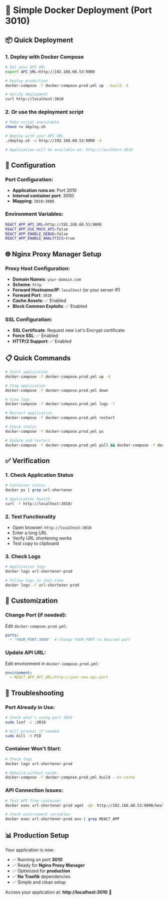 # 🚀 Simple Docker Deployment (Port 3010)

## 📦 **Quick Deployment**

### **1. Deploy with Docker Compose**
```bash
# Set your API URL
export API_URL=http://192.168.68.53:9000

# Deploy production
docker-compose -f docker-compose.prod.yml up --build -d

# Verify deployment
curl http://localhost:3010
```

### **2. Or use the deployment script**
```bash
# Make script executable
chmod +x deploy.sh

# Deploy with your API URL
./deploy.sh -a http://192.168.68.53:9000 -d

# Application will be available at: http://localhost:3010
```

## 🔧 **Configuration**

### **Port Configuration:**
- **Application runs on**: Port 3010
- **Internal container port**: 3000
- **Mapping**: `3010:3000`

### **Environment Variables:**
```bash
REACT_APP_API_URL=http://192.168.68.53:9000
REACT_APP_USE_MOCK_API=false
REACT_APP_ENABLE_DEBUG=false
REACT_APP_ENABLE_ANALYTICS=true
```

## 🌐 **Nginx Proxy Manager Setup**

### **Proxy Host Configuration:**
- **Domain Names**: `your-domain.com`
- **Scheme**: `http`
- **Forward Hostname/IP**: `localhost` (or your server IP)
- **Forward Port**: `3010`
- **Cache Assets**: ✅ Enabled
- **Block Common Exploits**: ✅ Enabled

### **SSL Configuration:**
- **SSL Certificate**: Request new Let's Encrypt certificate
- **Force SSL**: ✅ Enabled
- **HTTP/2 Support**: ✅ Enabled

## 📋 **Quick Commands**

```bash
# Start application
docker-compose -f docker-compose.prod.yml up -d

# Stop application
docker-compose -f docker-compose.prod.yml down

# View logs
docker-compose -f docker-compose.prod.yml logs -f

# Restart application
docker-compose -f docker-compose.prod.yml restart

# Check status
docker-compose -f docker-compose.prod.yml ps

# Update and restart
docker-compose -f docker-compose.prod.yml pull && docker-compose -f docker-compose.prod.yml up -d
```

## ✅ **Verification**

### **1. Check Application Status**
```bash
# Container status
docker ps | grep url-shortener

# Application health
curl -f http://localhost:3010/
```

### **2. Test Functionality**
- Open browser: `http://localhost:3010`
- Enter a long URL
- Verify URL shortening works
- Test copy to clipboard

### **3. Check Logs**
```bash
# Application logs
docker logs url-shortener-prod

# Follow logs in real-time
docker logs -f url-shortener-prod
```

## 🔧 **Customization**

### **Change Port (if needed):**
Edit `docker-compose.prod.yml`:
```yaml
ports:
  - "YOUR_PORT:3000"  # Change YOUR_PORT to desired port
```

### **Update API URL:**
Edit environment in `docker-compose.prod.yml`:
```yaml
environment:
  - REACT_APP_API_URL=http://your-new-api:port
```

## 🚨 **Troubleshooting**

### **Port Already in Use:**
```bash
# Check what's using port 3010
sudo lsof -i :3010

# Kill process if needed
sudo kill -9 PID
```

### **Container Won't Start:**
```bash
# Check logs
docker logs url-shortener-prod

# Rebuild without cache
docker-compose -f docker-compose.prod.yml build --no-cache
```

### **API Connection Issues:**
```bash
# Test API from container
docker exec url-shortener-prod wget -qO- http://192.168.68.53:9000/health

# Check environment variables
docker exec url-shortener-prod env | grep REACT_APP
```

## 📊 **Production Setup**

Your application is now:
- ✅ Running on port **3010**
- ✅ Ready for **Nginx Proxy Manager**
- ✅ Optimized for **production**
- ✅ **No Traefik** dependencies
- ✅ Simple and clean setup

Access your application at: **http://localhost:3010** 🎉 